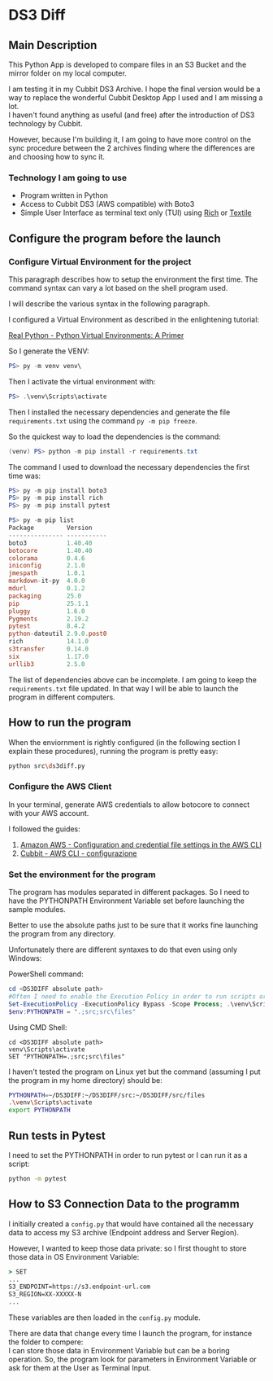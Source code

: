 # DS3 Diff

## Main Description

This Python App is developed to compare files in an S3 Bucket and the mirror folder on my local computer.

I am testing it in my Cubbit DS3 Archive. I hope the final version would be a way to replace the wonderful Cubbit Desktop App I used and I am missing a lot.  
I haven't found anything as useful (and free) after the introduction of DS3 technology by Cubbit.

However, because I'm building it, I am going to have more control on the sync procedure between the 2 archives finding where the differences are and choosing how to sync it.

### Technology I am going to use

- Program written in Python
- Access to Cubbit DS3 (AWS compatible) with Boto3
- Simple User Interface as terminal text only (TUI) using [Rich](https://rich.readthedocs.io/en/stable/) or [Textile](https://textual.textualize.io/)

## Configure the program before the launch

### Configure Virtual Environment for the project

This paragraph describes how to setup the environment the first time. The command syntax can vary a lot based on the shell program used.

I will describe the various syntax in the following paragraph.

I configured a Virtual Environment as described in the enlightening tutorial:

[Real Python - Python Virtual Environments: A Primer](https://realpython.com/python-virtual-environments-a-primer/)

So I generate the VENV:

```PowerShell
PS> py -m venv venv\
```

Then I activate the virtual environment with:

```PowerShell
PS> .\venv\Scripts\activate
```

Then I installed the necessary dependencies and generate the file `requirements.txt` using the command `py -m pip freeze`.

So the quickest way to load the dependencies is the command:

```PowerShell
(venv) PS> python -m pip install -r requirements.txt
```

The command I used to download the necessary dependencies the first time was:

```PowerShell
PS> py -m pip install boto3
PS> py -m pip install rich
PS> py -m pip install pytest

PS> py -m pip list
Package         Version
--------------- -----------
boto3           1.40.40
botocore        1.40.40
colorama        0.4.6
iniconfig       2.1.0
jmespath        1.0.1
markdown-it-py  4.0.0
mdurl           0.1.2
packaging       25.0
pip             25.1.1
pluggy          1.6.0
Pygments        2.19.2
pytest          8.4.2
python-dateutil 2.9.0.post0
rich            14.1.0
s3transfer      0.14.0
six             1.17.0
urllib3         2.5.0
```

The list of dependencies above can be incomplete. I am going to keep the `requirements.txt` file updated. In that way I will be able to launch the program in different computers.

## How to run the program

When the enviornment is rightly configured (in the following section I explain these procedures), running the program is pretty easy:

```bash
python src\ds3diff.py
```

### Configure the AWS Client

In your terminal, generate AWS credentials to allow botocore to connect with your AWS account.

I followed the guides:

1. [Amazon AWS - Configuration and credential file settings in the AWS CLI](https://docs.cubbit.io/it/integrations/aws-cli)
2. [Cubbit - AWS CLI - configurazione](https://docs.cubbit.io/it/integrations/aws-cli)

### Set the environment for the program

The program has modules separated in different packages. So I need to have the PYTHONPATH Environment Variable set before launching the sample modules.

Better to use the absolute paths just to be sure that it works fine launching the program from any directory.

Unfortunately there are different syntaxes to do that even using only Windows:

PowerShell command:

```PowerShell
cd <DS3DIFF absolute path>
#Often I need to enable the Execution Policy in order to run scripts or set environment variables
Set-ExecutionPolicy -ExecutionPolicy Bypass -Scope Process; .\venv\Scripts\activate
$env:PYTHONPATH = ".;src;src\files"
```

Using CMD Shell:

```CMD
cd <DS3DIFF absolute path>
venv\Scripts\activate
SET "PYTHONPATH=.;src;src\files"
```

I haven't tested the program on Linux yet but the command (assuming I put the program in my home directory) should be:

```bash
PYTHONPATH=~/DS3DIFF:~/DS3DIFF/src:~/DS3DIFF/src/files
.\venv\Scripts\activate
export PYTHONPATH
```

## Run tests in Pytest

I need to set the PYTHONPATH in order to run pytest or I can run it as a script:

```bash
python -m pytest
```

## How to S3 Connection Data to the programm

I initially created a `config.py` that would have contained all the necessary data to access my S3 archive (Endpoint address and Server Region).

However, I wanted to keep those data private: so I first thought to store those data in OS Environment Variable:

```cmd
> SET
...
S3_ENDPOINT=https://s3.endpoint-url.com
S3_REGION=XX-XXXXX-N
...
```

These variables are then loaded in the `config.py` module.

There are data that change every time I launch the program, for instance the folder to compere:  
I can store those data in Environment Variable but can be a boring operation.
So, the program look for parameters in Environment Variable or ask for them at the User as Terminal Input.
